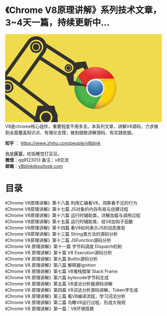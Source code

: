 # 《Chrome V8原理讲解》系列技术文章，3~4天一篇，持续更新中...   
![avatar](v8.png)   
V8是chrome核心组件，重要程度不用多言。本系列文章，讲解V8源码，力求做到全面覆盖知识点、有理论支撑，做到细致讲解源码、有实践依据。  
  
**知乎** ： https://www.zhihu.com/people/v8blink  


我是**灰豆**，吃饭睡觉打豆豆。  
**微信**：qq9123013  备注：v8交流  
**邮箱**：v8blink@outlook.com  

# 目录
《Chrome V8原理讲解》第十八篇 利用汇编看V8，洞察看不见的行为  
《Chrome V8原理讲解》第十七篇 JS对象的内存布局与创建过程  
《Chrome V8原理讲解》第十六篇 运行时辅助类，详解加载与调用过程  
《Chrome V8原理讲解》第十五篇 运行时辅助类，给V8加钩子函数  
《Chrome V8原理讲解》第十四篇 看V8如何表示JS的动态类型  
《Chrome V8原理讲解》第十三篇 String类方法的源码分析  
《Chrome V8原理讲解》第十二篇 JSFunction源码分析   
《Chrome V8 原理讲解》第十一篇 字节码调度 Dispatch机制  
《Chrome V8 原理讲解》第十篇 V8 Execution源码分析  
《Chrome V8 原理讲解》第九篇 Builtin源码分析  
《Chrome V8 原理讲解》第八篇 解释器Ignition  
《Chrome V8 原理讲解》第七篇 V8堆栈框架 Stack Frame  
《Chrome V8 原理讲解》第六篇 bytecode字节码生成  
《Chrome V8 原理讲解》第五篇 V8语法分析器源码讲解  
《Chrome V8 原理讲解》第四篇 V8词法分析源码讲解，Token字生成  
《Chrome V8 原理讲解》第三篇 看V8编译流程，学习词法分析  
《Chrome V8 原理讲解》第二篇 鸟瞰V8运行过程，形成大局观  
《Chrome V8 原理讲解》第一篇：V8环境搭建    
